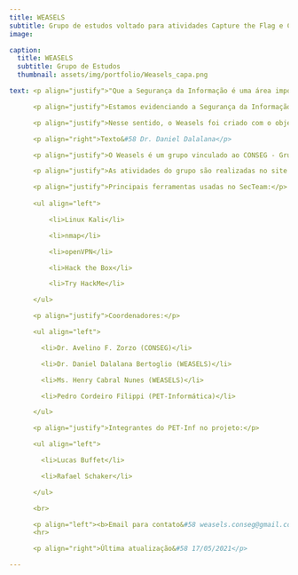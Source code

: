 ```yaml
---
title: WEASELS
subtitle: Grupo de estudos voltado para atividades Capture the Flag e Cibersegurança.
image:

caption: 
  title: WEASELS
  subtitle: Grupo de Estudos
  thumbnail: assets/img/portfolio/Weasels_capa.png

text: <p align="justify">"Que a Segurança da Informação é uma área importante há muito tempo isso nós sabemos. Mais do que isso, ela vem ocupando um espaço importante no cotidiano das pessoas e abrindo oportunidades diversas - seja tratando-se de ataques, defesas, documentação, normativas, estratégias, planos, etc.</p>

      <p align="justify">Estamos evidenciando a Segurança da Informação através da Segurança Ofensiva, permitindo que saibamos e estudemos as práticas utilizadas por atacantes para análise, detecção e exploração de vulnerabilidades. Esse estudo tornou-se ainda mais interessante com a ideia gamificada dos CTFs, expandindo as possibilidades de exploração de vulnerabilidades em ambientes controlados.</p>

      <p align="justify">Nesse sentido, o Weasels foi criado com o objetivo de disseminar as técnicas e práticas da Cibersegurança em um formato de equipe, colocando a importância da área no seu devido lugar - um lugar que respeita os aspectos éticos, que entende o valor da Segurança no nosso cotidiano e que prioriza auxiliar o nosso mundo digital."</p>

      <p align="right">Texto&#58 Dr. Daniel Dalalana</p>

      <p align="justify">O Weasels é um grupo vinculado ao CONSEG - Grupo de confiabilidade e segurança de sistemas - e possui parceria com o PET-Informática. A participação no time é aberto a todos os alunos da PUCRS. Para participar você deve ficar atento às chamadas que são divulgadas nos canais da PUCRS e do PET-Informática.</p>

      <p align="justify">As atividades do grupo são realizadas no site TryHackMe, uma plataforma com o objetivo de promover o aprendizado na área de cibersegurança de forma guiada. A ideia é oferecer salas (rooms) em que os usuários devem cumprir desafios de captura de flags através da invasão à sistemas virtuais já preparados.</p>

      <p align="justify">Principais ferramentas usadas no SecTeam:</p>
      
      <ul align="left">

          <li>Linux Kali</li>

          <li>nmap</li>

          <li>openVPN</li>

          <li>Hack the Box</li>

          <li>Try HackMe</li>

      </ul>

      <p align="justify">Coordenadores:</p>

      <ul align="left">

        <li>Dr. Avelino F. Zorzo (CONSEG)</li>

        <li>Dr. Daniel Dalalana Bertoglio (WEASELS)</li>

        <li>Ms. Henry Cabral Nunes (WEASELS)</li>

        <li>Pedro Cordeiro Filippi (PET-Informática)</li>

      </ul>

      <p align="justify">Integrantes do PET-Inf no projeto:</p>

      <ul align="left">

        <li>Lucas Buffet</li>

        <li>Rafael Schaker</li>

      </ul>

      <br>

      <p align="left"><b>Email para contato&#58 weasels.conseg@gmail.com</b></p>
      <hr>

      <p align="right">Última atualização&#58 17/05/2021</p>

---
```

